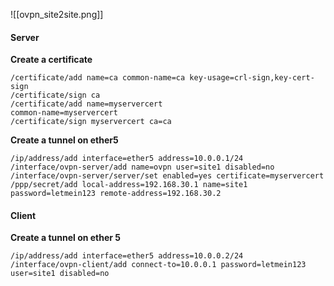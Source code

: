 ![[ovpn_site2site.png]]

#### Server

**Create a certificate**
```
/certificate/add name=ca common-name=ca key-usage=crl-sign,key-cert-sign
/certificate/sign ca
/certificate/add name=myservercert
common-name=myservercert
/certificate/sign myservercert ca=ca
```

**Create a tunnel on ether5**
```
/ip/address/add interface=ether5 address=10.0.0.1/24
/interface/ovpn-server/add name=ovpn user=site1 disabled=no
/interface/ovpn-server/server/set enabled=yes certificate=myservercert
/ppp/secret/add local-address=192.168.30.1 name=site1 password=letmein123 remote-address=192.168.30.2
```
#### Client

**Create a tunnel on ether 5**
```
/ip/address/add interface=ether5 address=10.0.0.2/24
/interface/ovpn-client/add connect-to=10.0.0.1 password=letmein123 user=site1 disabled=no
```